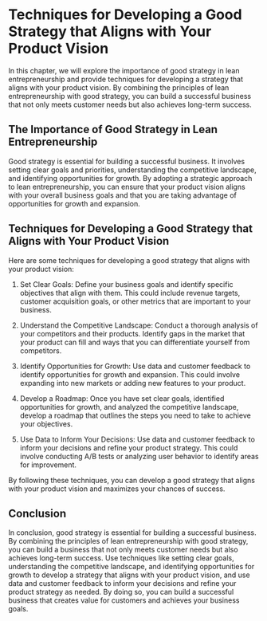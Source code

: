 Techniques for Developing a Good Strategy that Aligns with Your Product Vision
==========================================================================================================================================

In this chapter, we will explore the importance of good strategy in lean entrepreneurship and provide techniques for developing a strategy that aligns with your product vision. By combining the principles of lean entrepreneurship with good strategy, you can build a successful business that not only meets customer needs but also achieves long-term success.

The Importance of Good Strategy in Lean Entrepreneurship
--------------------------------------------------------

Good strategy is essential for building a successful business. It involves setting clear goals and priorities, understanding the competitive landscape, and identifying opportunities for growth. By adopting a strategic approach to lean entrepreneurship, you can ensure that your product vision aligns with your overall business goals and that you are taking advantage of opportunities for growth and expansion.

Techniques for Developing a Good Strategy that Aligns with Your Product Vision
------------------------------------------------------------------------------

Here are some techniques for developing a good strategy that aligns with your product vision:

1. Set Clear Goals: Define your business goals and identify specific objectives that align with them. This could include revenue targets, customer acquisition goals, or other metrics that are important to your business.

2. Understand the Competitive Landscape: Conduct a thorough analysis of your competitors and their products. Identify gaps in the market that your product can fill and ways that you can differentiate yourself from competitors.

3. Identify Opportunities for Growth: Use data and customer feedback to identify opportunities for growth and expansion. This could involve expanding into new markets or adding new features to your product.

4. Develop a Roadmap: Once you have set clear goals, identified opportunities for growth, and analyzed the competitive landscape, develop a roadmap that outlines the steps you need to take to achieve your objectives.

5. Use Data to Inform Your Decisions: Use data and customer feedback to inform your decisions and refine your product strategy. This could involve conducting A/B tests or analyzing user behavior to identify areas for improvement.

By following these techniques, you can develop a good strategy that aligns with your product vision and maximizes your chances of success.

Conclusion
----------

In conclusion, good strategy is essential for building a successful business. By combining the principles of lean entrepreneurship with good strategy, you can build a business that not only meets customer needs but also achieves long-term success. Use techniques like setting clear goals, understanding the competitive landscape, and identifying opportunities for growth to develop a strategy that aligns with your product vision, and use data and customer feedback to inform your decisions and refine your product strategy as needed. By doing so, you can build a successful business that creates value for customers and achieves your business goals.
